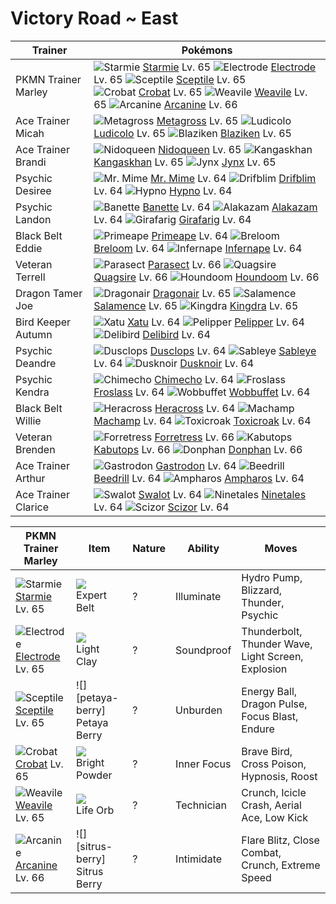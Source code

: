 # Victory Road ~ East

Trainer                    | Pokémons
---                        | ---
PKMN Trainer Marley        | ![][121]  [Starmie] Lv. 65  ![][101]  [Electrode] Lv. 65  ![][254]  [Sceptile] Lv. 65 <br> ![][169]  [Crobat] Lv. 65  ![][461]  [Weavile] Lv. 65  ![][059]  [Arcanine] Lv. 66
Ace Trainer Micah          | ![][376]  [Metagross] Lv. 65  ![][272]  [Ludicolo] Lv. 65  ![][257]  [Blaziken] Lv. 65
Ace Trainer Brandi         | ![][031]  [Nidoqueen] Lv. 65  ![][115]  [Kangaskhan] Lv. 65  ![][124]  [Jynx] Lv. 65
Psychic Desiree            | ![][122]  [Mr. Mime] Lv. 64  ![][426]  [Drifblim] Lv. 64  ![][097]  [Hypno] Lv. 64
Psychic Landon             | ![][354]  [Banette] Lv. 64  ![][065]  [Alakazam] Lv. 64  ![][203]  [Girafarig] Lv. 64
Black Belt Eddie           | ![][057]  [Primeape] Lv. 64  ![][286]  [Breloom] Lv. 64  ![][392]  [Infernape] Lv. 64
Veteran Terrell            | ![][047]  [Parasect] Lv. 66  ![][195]  [Quagsire] Lv. 66  ![][229]  [Houndoom] Lv. 66
Dragon Tamer Joe           | ![][148]  [Dragonair] Lv. 65  ![][373]  [Salamence] Lv. 65  ![][230]  [Kingdra] Lv. 65
Bird Keeper Autumn         | ![][178]  [Xatu] Lv. 64  ![][279]  [Pelipper] Lv. 64  ![][225]  [Delibird] Lv. 64
Psychic Deandre            | ![][356]  [Dusclops] Lv. 64  ![][302]  [Sableye] Lv. 64  ![][477]  [Dusknoir] Lv. 64
Psychic Kendra             | ![][358]  [Chimecho] Lv. 64  ![][478]  [Froslass] Lv. 64  ![][202]  [Wobbuffet] Lv. 64
Black Belt Willie          | ![][214]  [Heracross] Lv. 64  ![][068]  [Machamp] Lv. 64  ![][454]  [Toxicroak] Lv. 64
Veteran Brenden            | ![][205]  [Forretress] Lv. 66  ![][141]  [Kabutops] Lv. 66  ![][232]  [Donphan] Lv. 66
Ace Trainer Arthur         | ![][423]  [Gastrodon] Lv. 64  ![][015]  [Beedrill] Lv. 64  ![][181]  [Ampharos] Lv. 64
Ace Trainer Clarice        | ![][317]  [Swalot] Lv. 64  ![][038]  [Ninetales] Lv. 64  ![][212]  [Scizor] Lv. 64

PKMN Trainer Marley  | Item         | Nature  | Ability       | Moves
---                  | ---          | ---     | ---           | ---
![][121]<br> [Starmie] Lv. 65         | ![][expert-belt]<br> Expert Belt        | ?        | Illuminate          | Hydro Pump, Blizzard, Thunder, Psychic
![][101]<br> [Electrode] Lv. 65       | ![][light-clay]<br> Light Clay          | ?        | Soundproof          | Thunderbolt, Thunder Wave, Light Screen, Explosion
![][254]<br> [Sceptile] Lv. 65        | ![][petaya-berry]<br> Petaya Berry      | ?        | Unburden            | Energy Ball, Dragon Pulse, Focus Blast, Endure
![][169]<br> [Crobat] Lv. 65          | ![][bright-powder]<br> Bright Powder    | ?        | Inner Focus         | Brave Bird, Cross Poison, Hypnosis, Roost
![][461]<br> [Weavile] Lv. 65         | ![][life-orb]<br> Life Orb              | ?        | Technician          | Crunch, Icicle Crash, Aerial Ace, Low Kick
![][059]<br> [Arcanine] Lv. 66        | ![][sitrus-berry]<br> Sitrus Berry      | ?        | Intimidate          | Flare Blitz, Close Combat, Crunch, Extreme Speed


[015]: https://raw.githubusercontent.com/PokeAPI/sprites/master/sprites/pokemon/15.png "Beedrill"
[031]: https://raw.githubusercontent.com/PokeAPI/sprites/master/sprites/pokemon/31.png "Nidoqueen"
[038]: https://raw.githubusercontent.com/PokeAPI/sprites/master/sprites/pokemon/38.png "Ninetales"
[047]: https://raw.githubusercontent.com/PokeAPI/sprites/master/sprites/pokemon/47.png "Parasect"
[057]: https://raw.githubusercontent.com/PokeAPI/sprites/master/sprites/pokemon/57.png "Primeape"
[059]: https://raw.githubusercontent.com/PokeAPI/sprites/master/sprites/pokemon/59.png "Arcanine"
[065]: https://raw.githubusercontent.com/PokeAPI/sprites/master/sprites/pokemon/65.png "Alakazam"
[068]: https://raw.githubusercontent.com/PokeAPI/sprites/master/sprites/pokemon/68.png "Machamp"
[097]: https://raw.githubusercontent.com/PokeAPI/sprites/master/sprites/pokemon/97.png "Hypno"
[101]: https://raw.githubusercontent.com/PokeAPI/sprites/master/sprites/pokemon/101.png "Electrode"
[115]: https://raw.githubusercontent.com/PokeAPI/sprites/master/sprites/pokemon/115.png "Kangaskhan"
[121]: https://raw.githubusercontent.com/PokeAPI/sprites/master/sprites/pokemon/121.png "Starmie"
[122]: https://raw.githubusercontent.com/PokeAPI/sprites/master/sprites/pokemon/122.png "Mr. Mime"
[124]: https://raw.githubusercontent.com/PokeAPI/sprites/master/sprites/pokemon/124.png "Jynx"
[141]: https://raw.githubusercontent.com/PokeAPI/sprites/master/sprites/pokemon/141.png "Kabutops"
[148]: https://raw.githubusercontent.com/PokeAPI/sprites/master/sprites/pokemon/148.png "Dragonair"
[169]: https://raw.githubusercontent.com/PokeAPI/sprites/master/sprites/pokemon/169.png "Crobat"
[178]: https://raw.githubusercontent.com/PokeAPI/sprites/master/sprites/pokemon/178.png "Xatu"
[181]: https://raw.githubusercontent.com/PokeAPI/sprites/master/sprites/pokemon/181.png "Ampharos"
[195]: https://raw.githubusercontent.com/PokeAPI/sprites/master/sprites/pokemon/195.png "Quagsire"
[202]: https://raw.githubusercontent.com/PokeAPI/sprites/master/sprites/pokemon/202.png "Wobbuffet"
[203]: https://raw.githubusercontent.com/PokeAPI/sprites/master/sprites/pokemon/203.png "Girafarig"
[205]: https://raw.githubusercontent.com/PokeAPI/sprites/master/sprites/pokemon/205.png "Forretress"
[212]: https://raw.githubusercontent.com/PokeAPI/sprites/master/sprites/pokemon/212.png "Scizor"
[214]: https://raw.githubusercontent.com/PokeAPI/sprites/master/sprites/pokemon/214.png "Heracross"
[225]: https://raw.githubusercontent.com/PokeAPI/sprites/master/sprites/pokemon/225.png "Delibird"
[229]: https://raw.githubusercontent.com/PokeAPI/sprites/master/sprites/pokemon/229.png "Houndoom"
[230]: https://raw.githubusercontent.com/PokeAPI/sprites/master/sprites/pokemon/230.png "Kingdra"
[232]: https://raw.githubusercontent.com/PokeAPI/sprites/master/sprites/pokemon/232.png "Donphan"
[254]: https://raw.githubusercontent.com/PokeAPI/sprites/master/sprites/pokemon/254.png "Sceptile"
[257]: https://raw.githubusercontent.com/PokeAPI/sprites/master/sprites/pokemon/257.png "Blaziken"
[272]: https://raw.githubusercontent.com/PokeAPI/sprites/master/sprites/pokemon/272.png "Ludicolo"
[279]: https://raw.githubusercontent.com/PokeAPI/sprites/master/sprites/pokemon/279.png "Pelipper"
[286]: https://raw.githubusercontent.com/PokeAPI/sprites/master/sprites/pokemon/286.png "Breloom"
[302]: https://raw.githubusercontent.com/PokeAPI/sprites/master/sprites/pokemon/302.png "Sableye"
[317]: https://raw.githubusercontent.com/PokeAPI/sprites/master/sprites/pokemon/317.png "Swalot"
[354]: https://raw.githubusercontent.com/PokeAPI/sprites/master/sprites/pokemon/354.png "Banette"
[356]: https://raw.githubusercontent.com/PokeAPI/sprites/master/sprites/pokemon/356.png "Dusclops"
[358]: https://raw.githubusercontent.com/PokeAPI/sprites/master/sprites/pokemon/358.png "Chimecho"
[373]: https://raw.githubusercontent.com/PokeAPI/sprites/master/sprites/pokemon/373.png "Salamence"
[376]: https://raw.githubusercontent.com/PokeAPI/sprites/master/sprites/pokemon/376.png "Metagross"
[392]: https://raw.githubusercontent.com/PokeAPI/sprites/master/sprites/pokemon/392.png "Infernape"
[423]: https://raw.githubusercontent.com/PokeAPI/sprites/master/sprites/pokemon/423.png "Gastrodon"
[426]: https://raw.githubusercontent.com/PokeAPI/sprites/master/sprites/pokemon/426.png "Drifblim"
[454]: https://raw.githubusercontent.com/PokeAPI/sprites/master/sprites/pokemon/454.png "Toxicroak"
[461]: https://raw.githubusercontent.com/PokeAPI/sprites/master/sprites/pokemon/461.png "Weavile"
[477]: https://raw.githubusercontent.com/PokeAPI/sprites/master/sprites/pokemon/477.png "Dusknoir"
[478]: https://raw.githubusercontent.com/PokeAPI/sprites/master/sprites/pokemon/478.png "Froslass"
[Beedrill]: /pokemon_changes/015/
[Nidoqueen]: /pokemon_changes/031/
[Ninetales]: /pokemon_changes/038/
[Parasect]: /pokemon_changes/047/
[Primeape]: /pokemon_changes/057/
[Arcanine]: /pokemon_changes/059/
[Alakazam]: /pokemon_changes/065/
[Machamp]: /pokemon_changes/068/
[Hypno]: /pokemon_changes/097/
[Electrode]: /pokemon_changes/101/
[Kangaskhan]: /pokemon_changes/115/
[Starmie]: /pokemon_changes/121/
[Mr. Mime]: /pokemon_changes/122/
[Jynx]: /pokemon_changes/124/
[Kabutops]: /pokemon_changes/141/
[Dragonair]: /pokemon_changes/148/
[Crobat]: /pokemon_changes/169/
[Xatu]: /pokemon_changes/178/
[Ampharos]: /pokemon_changes/181/
[Quagsire]: /pokemon_changes/195/
[Wobbuffet]: /pokemon_changes/202/
[Girafarig]: /pokemon_changes/203/
[Forretress]: /pokemon_changes/205/
[Scizor]: /pokemon_changes/212/
[Heracross]: /pokemon_changes/214/
[Delibird]: /pokemon_changes/225/
[Houndoom]: /pokemon_changes/229/
[Kingdra]: /pokemon_changes/230/
[Donphan]: /pokemon_changes/232/
[Sceptile]: /pokemon_changes/254/
[Blaziken]: /pokemon_changes/257/
[Ludicolo]: /pokemon_changes/272/
[Pelipper]: /pokemon_changes/279/
[Breloom]: /pokemon_changes/286/
[Sableye]: /pokemon_changes/302/
[Swalot]: /pokemon_changes/317/
[Banette]: /pokemon_changes/354/
[Dusclops]: /pokemon_changes/356/
[Chimecho]: /pokemon_changes/358/
[Salamence]: /pokemon_changes/373/
[Metagross]: /pokemon_changes/376/
[Infernape]: /pokemon_changes/392/
[Gastrodon]: /pokemon_changes/423/
[Drifblim]: /pokemon_changes/426/
[Toxicroak]: /pokemon_changes/454/
[Weavile]: /pokemon_changes/461/
[Dusknoir]: /pokemon_changes/477/
[Froslass]: /pokemon_changes/478/
[bright-powder]: https://raw.githubusercontent.com/PokeAPI/sprites/master/sprites/items/bright-powder.png
[expert-belt]: https://raw.githubusercontent.com/PokeAPI/sprites/master/sprites/items/expert-belt.png
[life-orb]: https://raw.githubusercontent.com/PokeAPI/sprites/master/sprites/items/life-orb.png
[light-clay]: https://raw.githubusercontent.com/PokeAPI/sprites/master/sprites/items/light-clay.png
